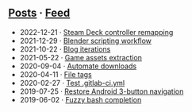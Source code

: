 ## [Posts](https://github.com/obsiwitch/obsiwitch/tree/main/posts) · [Feed](https://github.com/obsiwitch/obsiwitch/commits/main.atom)

* 2022-12-21 · [Steam Deck controller remapping](posts/2022-12-21_sdmap.md)
* 2021-12-29 · [Blender scripting workflow](posts/2021-12-29_bpy_workflow.md)
* 2021-10-22 · [Blog iterations](posts/2021-10-22_blog.md)
* 2021-05-22 · [Game assets extraction](posts/2021-05-22_assets_extraction.md)
* 2020-09-04 · [Automate downloads](posts/2020-09-04_webscraping.md)
* 2020-04-11 · [File tags](posts/2020-04-11_tags.md)
* 2020-02-27 · [Test .gitlab-ci.yml](posts/2020-02-27_gitlabci.md)
* 2019-07-25 · [Restore Android 3-button navigation](posts/2019-07-25_android_3button.md)
* 2019-06-02 · [Fuzzy bash completion](posts/2019-06-02_fzf_bash_completion.md)
